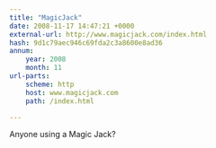```yaml
---
title: "MagicJack"
date: 2008-11-17 14:47:21 +0000
external-url: http://www.magicjack.com/index.html
hash: 9d1c79aec946c69fda2c3a8600e8ad36
annum:
    year: 2008
    month: 11
url-parts:
    scheme: http
    host: www.magicjack.com
    path: /index.html

---
```


Anyone using a Magic Jack?
